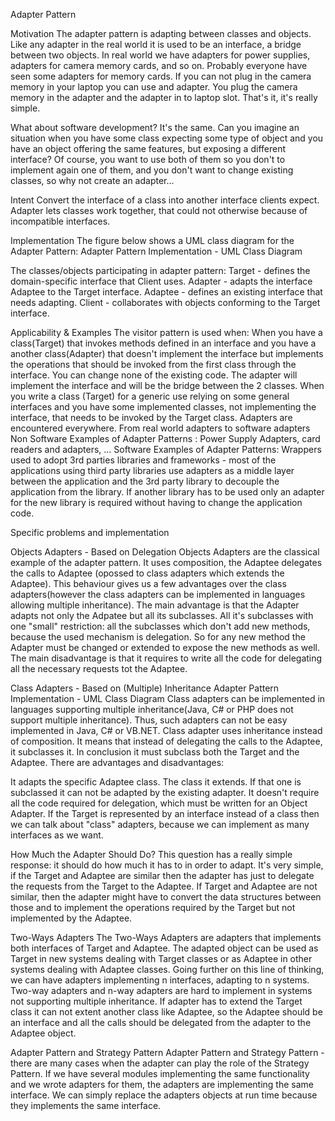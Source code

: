 Adapter Pattern

Motivation
The adapter pattern is adapting between classes and objects. Like any adapter in the real world it is used to be an interface, a bridge between two objects. In real world we have adapters for power supplies, adapters for camera memory cards, and so on. Probably everyone have seen some adapters for memory cards. If you can not plug in the camera memory in your laptop you can use and adapter. You plug the camera memory in the adapter and the adapter in to laptop slot. That's it, it's really simple.

What about software development? It's the same. Can you imagine an situation when you have some class expecting some type of object and you have an object offering the same features, but exposing a different interface? Of course, you want to use both of them so you don't to implement again one of them, and you don't want to change existing classes, so why not create an adapter...


Intent
Convert the interface of a class into another interface clients expect.
Adapter lets classes work together, that could not otherwise because of incompatible interfaces.

Implementation
The figure below shows a UML class diagram for the Adapter Pattern:
Adapter  Pattern Implementation - UML Class Diagram 

The classes/objects participating in adapter pattern:
Target - defines the domain-specific interface that Client uses.
Adapter - adapts the interface Adaptee to the Target interface.
Adaptee - defines an existing interface that needs adapting.
Client - collaborates with objects conforming to the Target interface.


Applicability & Examples
The visitor pattern is used when:
When you have a class(Target) that invokes methods defined in an interface and you have a another class(Adapter) that doesn't implement the interface but implements the operations that should be invoked from the first class through the interface. You can change none of the existing code. The adapter will implement the interface and will be the bridge between the 2 classes.
When you write a class (Target) for a generic use relying on some general interfaces and you have some implemented classes, not implementing the interface, that needs to be invoked by the Target class.
Adapters are encountered everywhere. From real world adapters to software adapters
Non Software Examples of Adapter Patterns : Power Supply Adapters, card readers and adapters, ...
Software Examples of Adapter Patterns: Wrappers used to adopt 3rd parties libraries and frameworks - most of the applications using third party libraries use adapters as a middle layer between the application and the 3rd party library to decouple the application from the library. If another library has to be used only an adapter for the new library is required without having to change the application code.

Specific problems and implementation

Objects Adapters - Based on Delegation
Objects Adapters are the classical example of the adapter pattern. It uses composition, the Adaptee delegates the calls to Adaptee (opossed to class adapters which extends the Adaptee). This behaviour gives us a few advantages over the class adapters(however the class adapters can be implemented in languages allowing multiple inheritance). The main advantage is that the Adapter adapts not only the Adpatee but all its subclasses. All it's subclasses with one "small" restriction: all the subclasses which don't add new methods, because the used mechanism is delegation. So for any new method the Adapter must be changed or extended to expose the new methods as well. The main disadvantage is that it requires to write all the code for delegating all the necessary requests tot the Adaptee.


Class Adapters - Based on (Multiple) Inheritance
Adapter  Pattern Implementation - UML Class Diagram 
Class adapters can be implemented in languages supporting multiple inheritance(Java, C# or PHP does not support multiple inheritance). Thus, such adapters can not be easy implemented in Java, C# or VB.NET. Class adapter uses inheritance instead of composition. It means that instead of delegating the calls to the Adaptee, it subclasses it. In conclusion it must subclass both the Target and the Adaptee. There are advantages and disadvantages:

It adapts the specific Adaptee class. The class it extends. If that one is subclassed it can not be adapted by the existing adapter.
It doesn't require all the code required for delegation, which must be written for an Object Adapter.
If the Target is represented by an interface instead of a class then we can talk about "class" adapters, because we can implement as many interfaces as we want.


How Much the Adapter Should Do?
This question has a really simple response: it should do how much it has to in order to adapt. It's very simple, if the Target and Adaptee are similar then the adapter has just to delegate the requests from the Target to the Adaptee. If Target and Adaptee are not similar, then the adapter might have to convert the data structures between those and to implement the operations required by the Target but not implemented by the Adaptee.


Two-Ways Adapters
The Two-Ways Adapters are adapters that implements both interfaces of Target and Adaptee. The adapted object can be used as Target in new systems dealing with Target classes or as Adaptee in other systems dealing with Adaptee classes. Going further on this line of thinking, we can have adapters implementing n interfaces, adapting to n systems. Two-way adapters and n-way adapters are hard to implement in systems not supporting multiple inheritance. If adapter has to extend the Target class it can not extent another class like Adaptee, so the Adaptee should be an interface and all the calls should be delegated from the adapter to the Adaptee object.


Adapter Pattern and Strategy Pattern
Adapter Pattern and Strategy Pattern - there are many cases when the adapter can play the role of the Strategy Pattern. If we have several modules implementing the same functionality and we wrote adapters for them, the adapters are implementing the same interface. We can simply replace the adapters objects at run time because they implements the same interface.